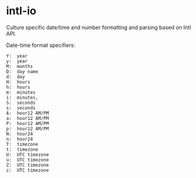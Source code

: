 # intl-io
Culture specific date/time and number formatting and parsing based on Intl API.

Date-time format specifiers:
```
Y:  year
y:  year
M:  months
D:  day name
d:  day
H:  hours
h:  hours
m:  minutes
i:  minutes,
S:  seconds
s:  seconds
A:  hour12 AM/PM
a:  hour12 AM/PM
P:  hour12 AM/PM
p:  hour12 AM/PM
N:  hour24
n:  hour24
T:  timezone
t:  timezone
U:  UTC timezone
u:  UTC timezone
Z:  UTC timezone
z:  UTC timezone
```
